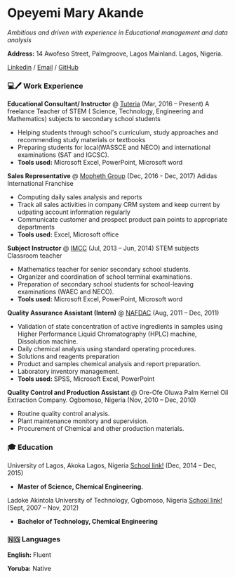 # Opeyemi Mary Akande

*Ambitious and driven with experience in Educational management and data analysis*

**Address:**
14 Awofeso Street, Palmgroove, Lagos Mainland. Lagos, Nigeria.

[Linkedin](https://www.linkedin.com/in/opeyemiakande) / <a href="mailto:akande.om@gmail.com">Email</a> /  [GitHub](https://github.com/Akandeopeyemi)

### 💻🖊️ Work Experience

**Educational Consultant/ Instructor** @ [Tuteria](https://www.tuteria.com/s/hometutors?gclid=CjwKCAiAgJWABhArEiwAmNVTB8GHjyxN3Vcb46zSGUd0EZ5m4H3Olwt-D9vKG5DKUmIBxjichlrxYhoCPEwQAvD_BwE) (Mar, 2016 – Present)
A freelance Teacher of STEM ( Science, Technology, Engineering and 
Mathematics) subjects to secondary school students
- Helping students through school's curriculum, study approaches and recommending study materials or textbooks
- Preparing students for local(WASSCE and NECO) and international examinations (SAT and IGCSC).
- **Tools used:** Microsoft Excel, PowerPoint, Microsoft word


**Sales Representative** @ [Mopheth Group](http://www.mophethgroup.com/) (Dec, 2016 - Dec, 2017) Adidas International Franchise 
- Computing daily sales analysis and reports
- Track all sales activities in company CRM system and keep current by udpating account information regularly
- Communicate customer and prospect product pain points to appropriate departments
- **Tools used:** Excel, Microsoft office

**Subject Instructor** @ [IMCC](https://www.nappsng.org/schools/13693/) (Jul, 2013 – Jun, 2014) STEM subjects Classroom teacher
- Mathematics teacher for senior secondary school students.
- Organizer and coordination of school terminal examinations.
- Preparation of secondary school students for school-leaving examinations (WAEC and 
NECO).
- **Tools used:** Microsoft Excel, PowerPoint, Microsoft word

**Quality Assurance Assistant (Intern)** @ [NAFDAC](https://www.nafdac.gov.ng/) (Aug, 2011 – Dec, 2011)
- Validation of state concentration of active ingredients in samples using Higher Performance Liquid Chromatography (HPLC) machine, Dissolution machine.
- Daily chemical analysis using standard operating procedures.
- Solutions and reagents preparation
- Product and samples chemical analysis and report preparation.
- Laboratory inventory management.
- **Tools used:** SPSS, Microsoft Excel, PowerPoint

**Quality Control and Production Assistant** @ Ore-Ofe Oluwa Palm Kernel Oil Extraction Company. Ogbomoso, Nigeria (Nov, 2010 – Dec, 2010)
- Routine quality control analysis.
- Plant maintenance monitory and supervision.
- Procurement of Chemical and other production materials.

### 🎓 Education

University of Lagos, Akoka Lagos, Nigeria [School link!](http://spgs.unilag.edu.ng/) (Dec, 2014 – Dec, 2015)

- **Master of Science, Chemical Engineering.**

Ladoke Akintola University of Technology, Ogbomoso, Nigeria [School link!](https://www.lautech.edu.ng/) (Sept, 2007 – Nov, 2012)

- **Bachelor of Technology, Chemical Engineering**

### 🇳🇬 Languages

**English:** Fluent

**Yoruba:** Native

